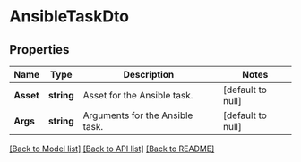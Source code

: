 # AnsibleTaskDto

## Properties
Name | Type | Description | Notes
------------ | ------------- | ------------- | -------------
**Asset** | **string** | Asset for the Ansible task. | [default to null]
**Args** | **string** | Arguments for the Ansible task. | [default to null]

[[Back to Model list]](../README.md#documentation-for-models) [[Back to API list]](../README.md#documentation-for-api-endpoints) [[Back to README]](../README.md)

